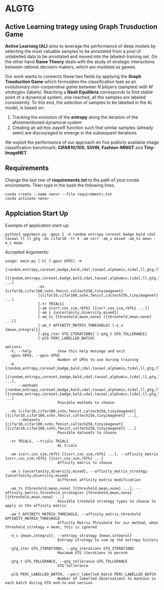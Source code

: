 # ALGTG
## Active Learning trategy using Graph Trusduction Game

**Active Learning (AL)** aims to leverage the performance of deep models by selecting the most valuable samples to be annotated from a pool of unlabelled data to be annotated and moved into the labeled-training set. On the other hand **Game Theory** deals with the study of strategic interactions between rational decision-makers, which are modeled as games.

Our work wants to connects these two fields by applying the **Graph Trasduction Game** which formulates the classification task as an *evolutionary non-cooperative game* between *N players* (samples) with *M strategies* (labels). Reaching a **Nash Equilibria** corresponds to find stable point of a dynamical system, one reached, all the samples are labeled consistently. To this end, the selection of samples to be labelled in the AL model, is based on:

1. Tracking the evolution of the **entropy** along the iteration of the aforementioned dynamical system
2. Creating an ad-hoc payoff function such that similar samples (already seen) are discouraged to emerge in the subsequent iterations.

We exploit the performance of our approach on five publicly available image classification benchmark: **CIFAR10/100**, **SVHN**, **Fashion-MNIST** and **Tiny-ImageNET**.

## Requirements

Change the last row of **requirements.txt** to the path of yout conda enviroments. Then type in the bash the following lines.
```
conda create --name <env> --file requirements.txt
conda activate <env>
```

## Applciation Start Up
Example of application start-up:
```
python3 app/main.py -gpus 1 -m random entropy coreset badge bald cdal tavaal ll ll_gtg -ds cifar10 -tr 5 -am corr -am_s mixed -am_ts mean -e_s mean
```

Accepted Arguments:
```
usage: main.py [-h] [-gpus GPUS] -m
               {random,entropy,coreset,badge,bald,cdal,tavaal,alphamix,tidal,ll,gtg,ll_gtg,llmlp_gtg,lsmlps_gtg,lstmreg_gtg,lstmbc_gtg}
               [{random,entropy,coreset,badge,bald,cdal,tavaal,alphamix,tidal,ll,gtg,ll_gtg,llmlp_gtg,lsmlps_gtg,lstmreg_gtg,lstmbc_gtg} ...]
               -ds {cifar10,cifar100,svhn,fmnist,caltech256,tinyimagenet}
               [{cifar10,cifar100,svhn,fmnist,caltech256,tinyimagenet} ...]
               [-tr TRIALS]
               [-am {corr,cos_sim,rbfk} [{corr,cos_sim,rbfk} ...]]
               [-am_s {uncertanity,diversity,mixed}]
               [-am_ts {threshold,mean,none} [{threshold,mean,none} ...]]
               [-am_t AFFINITY_MATRIX_THRESHOLD] [-e_s {mean,integral}]
               [-gtg_iter GTG_ITERATIONS] [-gtg_t GTG_TOLLERANCE]
               [-plb PERC_LABELLED_BATCH]

options:
  -h, --help            show this help message and exit
  -gpus GPUS, --gpus GPUS
                        Number of GPUs to use during training
  -m {random,entropy,coreset,badge,bald,cdal,tavaal,alphamix,tidal,ll,gtg,ll_gtg,llmlp_gtg,lsmlps_gtg,lstmreg_gtg,lstmbc_gtg}
      [{random,entropy,coreset,badge,bald,cdal,tavaal,alphamix,tidal,ll,gtg,ll_gtg,llmlp_gtg,lsmlps_gtg,lstmreg_gtg,lstmbc_gtg} ...],
      --methods {random,entropy,coreset,badge,bald,cdal,tavaal,alphamix,tidal,ll,gtg,ll_gtg,llmlp_gtg,lsmlps_gtg,lstmreg_gtg,lstmbc_gtg} [{random,entropy,coreset,badge,bald,cdal,tavaal,alphamix,tidal,ll,gtg,ll_gtg,llmlp_gtg,lsmlps_gtg,lstmreg_gtg,lstmbc_gtg} ...]
                        Possible methods to choose
  
  -ds {cifar10,cifar100,svhn,fmnist,caltech256,tinyimagenet} [{cifar10,cifar100,svhn,fmnist,caltech256,tinyimagenet} ...], 
      --datasets {cifar10,cifar100,svhn,fmnist,caltech256,tinyimagenet} [{cifar10,cifar100,svhn,fmnist,caltech256,tinyimagenet} ...]
                        Possible datasets to choose
  
  -tr TRIALS, --trials TRIALS
                        AL trials
  
  -am {corr,cos_sim,rbfk} [{corr,cos_sim,rbfk} ...], --affinity_matrix {corr,cos_sim,rbfk} [{corr,cos_sim,rbfk} ...]
                        Affinity matrix to choose
  
  -am_s {uncertanity,diversity,mixed}, --affinity_matrix_strategy {uncertanity,diversity,mixed}
                        Different affinity matrix modification
  
  -am_ts {threshold,mean,none} [{threshold,mean,none} ...], --affinity_matrix_threshold_strategies {threshold,mean,none} [{threshold,mean,none} ...]
                        Possible treshold strategy types to choose to apply in the affinity matrix
  
  -am_t AFFINITY_MATRIX_THRESHOLD, --affinity_matrix_threshold AFFINITY_MATRIX_THRESHOLD
                        Affinity Matrix Threshold for our method, when threshold_strategy = mean, this is ignored
  
  -e_s {mean,integral}, --entropy_strategy {mean,integral}
                        Entropy strategy to sum up the entropy history
  
  -gtg_iter GTG_ITERATIONS, --gtg_iterations GTG_ITERATIONS
                        Maximum GTG iterations to perorm
  
  -gtg_t GTG_TOLLERANCE, --gtg_tollerance GTG_TOLLERANCE
                        GTG tollerance
  
  -plb PERC_LABELLED_BATCH, --perc_labelled_batch PERC_LABELLED_BATCH
                        Number of labelled observations to mantain in each batch during GTG end-to-end version
```

